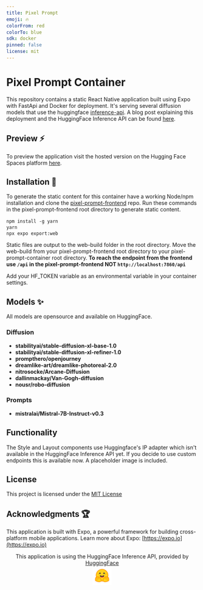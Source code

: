 ```yaml
---
title: Pixel Prompt
emoji: 🔥
colorFrom: red
colorTo: blue
sdk: docker
pinned: false
license: mit
---
```

# Pixel Prompt Container 

This repository contains a static React Native application built using Expo with FastApi and Docker for deployment.   It's serving several diffusion models that use the huggingface [inference-api](https://huggingface.co/docs/api-inference/index). A blog post explaining this deployment and the HuggingFace Inference API can be found [here](https://medium.com/@HatmanStack/cloud-bound-hugging-face-spaces-1101c569690d).

## Preview :zap:

To preview the application visit the hosted version on the Hugging Face Spaces platform [here](https://huggingface.co/spaces/Hatman/pixel-prompt).

## Installation :hammer:

To generate the static content for this container have a working Node/npm installation and clone the [pixel-prompt-frontend](https://github.com/HatmanStack/pixel-prompt-frontend) repo.  Run these commands in the pixel-prompt-frontend root directory to generate static content.

```shell
npm install -g yarn
yarn
npx expo export:web
```

Static files are output to the web-build folder in the root directory. Move the web-build from your pixel-prompt-frontend root directory to your pixel-prompt-container root directory. **To reach the endpoint from the frontend use `/api` in the pixel-prompt-frontend NOT `http://localhost:7860/api`** 

Add your HF_TOKEN variable as an environmental variable in your container settings.

## Models :sparkles:

All models are opensource and available on HuggingFace.

### Diffusion

- **stabilityai/stable-diffusion-xl-base-1.0**
- **stabilityai/stable-diffusion-xl-refiner-1.0**
- **prompthero/openjourney**
- **dreamlike-art/dreamlike-photoreal-2.0**
- **nitrosocke/Arcane-Diffusion**
- **dallinmackay/Van-Gogh-diffusion**
- **nousr/robo-diffusion**

### Prompts

- **mistralai/Mistral-7B-Instruct-v0.3**

## Functionality

The Style and Layout components use Huggingface's IP adapter which isn't available in the HuggingFace Inference API yet.  If you decide to use custom endpoints this is available now.  A placeholder image is included.

## License

This project is licensed under the [MIT License](LICENSE)

## Acknowledgments :trophy:

This application is built with Expo, a powerful framework for building cross-platform mobile applications. Learn more about Expo: [https://expo.io](https://expo.io)

<p align="center">This application is using the HuggingFace Inference API, provided by <a href="https://huggingface.co">HuggingFace</a> </br><img src="https://github.com/HatmanStack/pixel-prompt-backend/blob/main/logo.png" alt="Image 4"></p>

